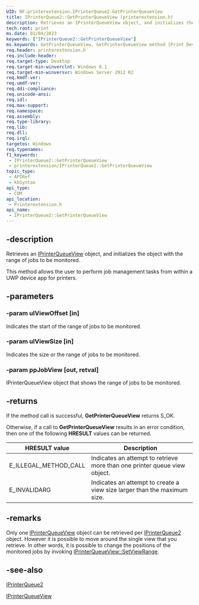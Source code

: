 ```yaml
---
UID: NF:printerextension.IPrinterQueue2.GetPrinterQueueView
title: IPrinterQueue2::GetPrinterQueueView (printerextension.h)
description: Retrieves an IPrinterQueueView object, and initializes the object with the range of jobs to be monitored.
tech.root: print
ms.date: 01/04/2023
keywords: ["IPrinterQueue2::GetPrinterQueueView"]
ms.keywords: GetPrinterQueueView, GetPrinterQueueView method [Print Devices], GetPrinterQueueView method [Print Devices],IPrinterQueue2 interface, IPrinterQueue2 interface [Print Devices],GetPrinterQueueView method, IPrinterQueue2.GetPrinterQueueView, IPrinterQueue2::GetPrinterQueueView, print.iprinterqueue2_getprinterqueueview, printerextension/IPrinterQueue2::GetPrinterQueueView
req.header: printerextension.h
req.include-header: 
req.target-type: Desktop
req.target-min-winverclnt: Windows 8.1
req.target-min-winversvr: Windows Server 2012 R2
req.kmdf-ver: 
req.umdf-ver: 
req.ddi-compliance: 
req.unicode-ansi: 
req.idl: 
req.max-support: 
req.namespace: 
req.assembly: 
req.type-library: 
req.lib: 
req.dll: 
req.irql: 
targetos: Windows
req.typenames: 
f1_keywords:
 - IPrinterQueue2::GetPrinterQueueView
 - printerextension/IPrinterQueue2::GetPrinterQueueView
topic_type:
 - APIRef
 - kbSyntax
api_type:
 - COM
api_location:
 - Printerextension.h
api_name:
 - IPrinterQueue2::GetPrinterQueueView
---
```


## -description

Retrieves an [IPrinterQueueView](./nn-printerextension-iprinterqueueview.md) object, and initializes the object with the range of jobs to be monitored.

This method allows the user to perform job management tasks from within a UWP device app for printers.

## -parameters

### -param ulViewOffset [in]

Indicates the start of the range of jobs to be monitored.

### -param ulViewSize [in]

Indicates the size or the range of jobs to be monitored.

### -param ppJobView [out, retval]

IPrinterQueueView object that shows the range of jobs to be monitored.

## -returns

If the method call is successful, **GetPrinterQueueView** returns S_OK.

Otherwise, if a call to **GetPrinterQueueView** results in an error condition, then one of the following **HRESULT** values can be returned.

| HRESULT value | Description |
|--|--|
| E_ILLEGAL_METHOD_CALL | Indicates an attempt to retrieve more than one printer queue view object. |
| E_INVALIDARG | Indicates an attempt to create a view size larger than the maximum size. |

## -remarks

Only one [IPrinterQueueView](./nn-printerextension-iprinterqueueview.md) object can be retrieved per [IPrinterQueue2](./nn-printerextension-iprinterqueue2.md) object.
However it is possible to move around the single view that you retrieve. In other words, it is possible to  change the positions of the monitored jobs by invoking [IPrinterQueueView::SetViewRange](./nf-printerextension-iprinterqueueview-setviewrange.md).

## -see-also

[IPrinterQueue2](./nn-printerextension-iprinterqueue2.md)

[IPrinterQueueView](./nn-printerextension-iprinterqueueview.md)
